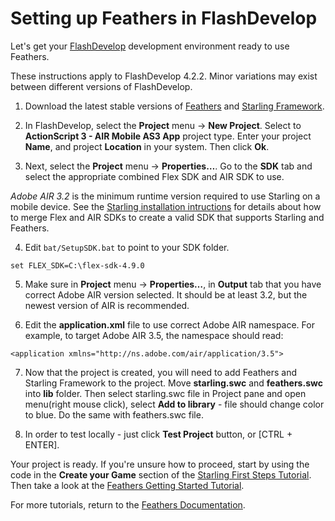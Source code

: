 # Setting up Feathers in FlashDevelop

Let's get your [FlashDevelop](http://www.flashdevelop.org/) development environment ready to use Feathers.

These instructions apply to FlashDevelop 4.2.2. Minor variations may exist between different versions of FlashDevelop.

1. Download the latest stable versions of [Feathers](http://feathersui.com/download/) and [Starling Framework](http://gamua.com/starling/download/).

2. In FlashDevelop, select the **Project** menu → **New Project**. Select to **ActionScript 3 - AIR Mobile AS3 App** project type. Enter your project **Name**, and project **Location** in your system. Then click **Ok**.

3. Next, select the **Project** menu → **Properties…**. Go to the **SDK** tab and select the appropriate combined Flex SDK and AIR SDK to use.

*Adobe AIR 3.2* is the minimum runtime version required to use Starling on a mobile device. See the [Starling installation intructions](http://wiki.starling-framework.org/manual/installation) for details about how to merge Flex and AIR SDKs to create a valid SDK that supports Starling and Feathers.

4. Edit `bat/SetupSDK.bat` to point to your SDK folder.

``` code
set FLEX_SDK=C:\flex-sdk-4.9.0
```

5. Make sure in **Project** menu → **Properties…**, in **Output** tab that you have correct Adobe AIR version selected. It should be at least 3.2, but the newest version of AIR is recommended.

6. Edit the **application.xml** file to use correct Adobe AIR namespace. For example, to target Adobe AIR 3.5, the namespace should read:

``` code
<application xmlns="http://ns.adobe.com/air/application/3.5">
```

7. Now that the project is created, you will need to add Feathers and Starling Framework to the project. Move **starling.swc** and **feathers.swc** into **lib** folder. Then select starling.swc file in Project pane and open menu(right mouse click), select **Add to library** - file should change color to blue. Do the same with feathers.swc file.

8. In order to test locally - just click **Test Project** button, or [CTRL + ENTER].

Your project is ready. If you're unsure how to proceed, start by using the code in the **Create your Game** section of the [Starling First Steps Tutorial](http://gamua.com/starling/first-steps/). Then take a look at the [Feathers Getting Started Tutorial](getting-started.html).

For more tutorials, return to the [Feathers Documentation](start.html).


